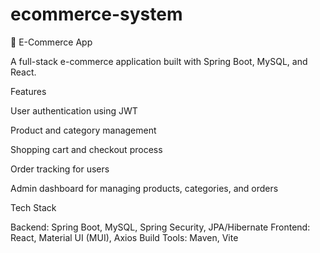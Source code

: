 # ecommerce-system
🛒 E-Commerce App

A full-stack e-commerce application built with Spring Boot, MySQL, and React.

Features

User authentication using JWT

Product and category management

Shopping cart and checkout process

Order tracking for users

Admin dashboard for managing products, categories, and orders

Tech Stack

Backend: Spring Boot, MySQL, Spring Security, JPA/Hibernate
Frontend: React, Material UI (MUI), Axios
Build Tools: Maven, Vite
